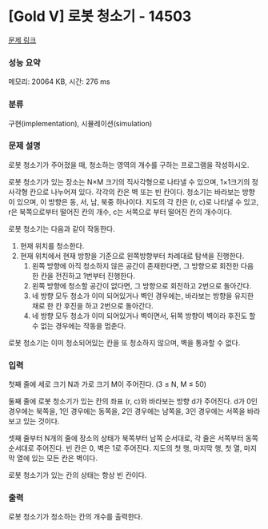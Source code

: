 # [Gold V] 로봇 청소기 - 14503 

[문제 링크](https://www.acmicpc.net/problem/14503) 

### 성능 요약

메모리: 20064 KB, 시간: 276 ms

### 분류

구현(implementation), 시뮬레이션(simulation)

### 문제 설명

<p>로봇 청소기가 주어졌을 때, 청소하는 영역의 개수를 구하는 프로그램을 작성하시오.</p>

<p>로봇 청소기가 있는 장소는 N×M 크기의 직사각형으로 나타낼 수 있으며, 1×1크기의 정사각형 칸으로 나누어져 있다. 각각의 칸은 벽 또는 빈 칸이다. 청소기는 바라보는 방향이 있으며, 이 방향은 동, 서, 남, 북중 하나이다. 지도의 각 칸은 (r, c)로 나타낼 수 있고, r은 북쪽으로부터 떨어진 칸의 개수, c는 서쪽으로 부터 떨어진 칸의 개수이다.</p>

<p>로봇 청소기는 다음과 같이 작동한다.</p>

<ol>
	<li>현재 위치를 청소한다.</li>
	<li>현재 위치에서 현재 방향을 기준으로 왼쪽방향부터 차례대로 탐색을 진행한다.
	<ol>
		<li>왼쪽 방향에 아직 청소하지 않은 공간이 존재한다면, 그 방향으로 회전한 다음 한 칸을 전진하고 1번부터 진행한다.</li>
		<li>왼쪽 방향에 청소할 공간이 없다면, 그 방향으로 회전하고 2번으로 돌아간다.</li>
		<li>네 방향 모두 청소가 이미 되어있거나 벽인 경우에는, 바라보는 방향을 유지한 채로 한 칸 후진을 하고 2번으로 돌아간다.</li>
		<li>네 방향 모두 청소가 이미 되어있거나 벽이면서, 뒤쪽 방향이 벽이라 후진도 할 수 없는 경우에는 작동을 멈춘다.</li>
	</ol>
	</li>
</ol>

<p>로봇 청소기는 이미 청소되어있는 칸을 또 청소하지 않으며, 벽을 통과할 수 없다.</p>

### 입력 

 <p>첫째 줄에 세로 크기 N과 가로 크기 M이 주어진다. (3 ≤ N, M ≤ 50)</p>

<p>둘째 줄에 로봇 청소기가 있는 칸의 좌표 (r, c)와 바라보는 방향 d가 주어진다. d가 0인 경우에는 북쪽을, 1인 경우에는 동쪽을, 2인 경우에는 남쪽을, 3인 경우에는 서쪽을 바라보고 있는 것이다.</p>

<p>셋째 줄부터 N개의 줄에 장소의 상태가 북쪽부터 남쪽 순서대로, 각 줄은 서쪽부터 동쪽 순서대로 주어진다. 빈 칸은 0, 벽은 1로 주어진다. 지도의 첫 행, 마지막 행, 첫 열, 마지막 열에 있는 모든 칸은 벽이다.</p>

<p>로봇 청소기가 있는 칸의 상태는 항상 빈 칸이다.</p>

### 출력 

 <p>로봇 청소기가 청소하는 칸의 개수를 출력한다.</p>

